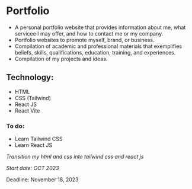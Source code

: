 # Portfolio
- A personal portfolio website that provides information about me, what servicee I may offer, and how to contact me or my company. 
- Portfolio websites  to promote myself, brand, or business.
- Compilation of academic and professional materials that exemplifies beliefs, skills, qualifications, education, training, and experiences.
- Compilation of my projects and ideas.

  
## Technology:
- HTML
- CSS (Tailwind)
- React JS
- React Vite
  
### To do:
- Learn Tailwind CSS
- Learn React JS


_Transition my html and css into tailwind css and react js_


_Start date: OCT 2023_

Deadline: November 18, 2023
